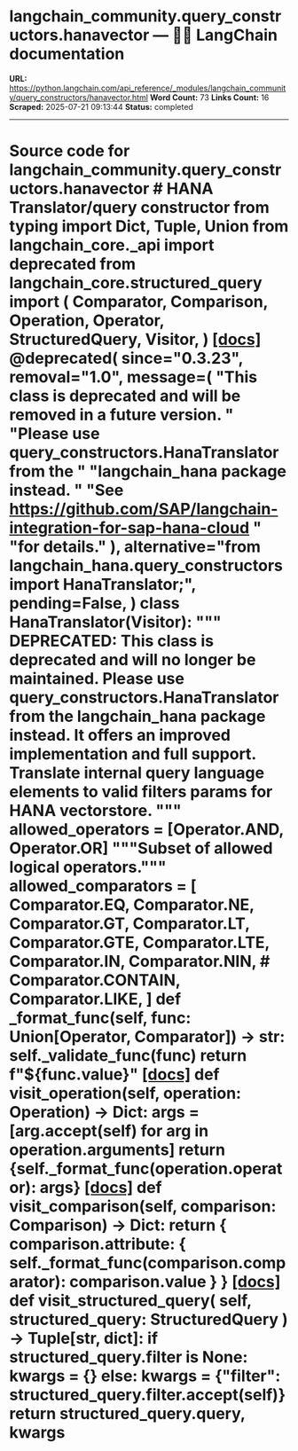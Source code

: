 # langchain_community.query_constructors.hanavector — 🦜🔗 LangChain  documentation

**URL:** https://python.langchain.com/api_reference/_modules/langchain_community/query_constructors/hanavector.html
**Word Count:** 73
**Links Count:** 16
**Scraped:** 2025-07-21 09:13:44
**Status:** completed

---

# Source code for langchain\_community.query\_constructors.hanavector               # HANA Translator/query constructor     from typing import Dict, Tuple, Union          from langchain_core._api import deprecated     from langchain_core.structured_query import (         Comparator,         Comparison,         Operation,         Operator,         StructuredQuery,         Visitor,     )                              [[docs]](https://python.langchain.com/api_reference/community/query_constructors/langchain_community.query_constructors.hanavector.HanaTranslator.html#langchain_community.query_constructors.hanavector.HanaTranslator)     @deprecated(         since="0.3.23",         removal="1.0",         message=(             "This class is deprecated and will be removed in a future version. "             "Please use query_constructors.HanaTranslator from the "             "langchain_hana package instead. "             "See https://github.com/SAP/langchain-integration-for-sap-hana-cloud "             "for details."         ),         alternative="from langchain_hana.query_constructors import HanaTranslator;",         pending=False,     )     class HanaTranslator(Visitor):         """         **DEPRECATED**: This class is deprecated and will no longer be maintained.         Please use query_constructors.HanaTranslator from the langchain_hana         package instead. It offers an improved implementation and full support.              Translate internal query language elements to valid filters params for         HANA vectorstore.         """              allowed_operators = [Operator.AND, Operator.OR]         """Subset of allowed logical operators."""         allowed_comparators = [             Comparator.EQ,             Comparator.NE,             Comparator.GT,             Comparator.LT,             Comparator.GTE,             Comparator.LTE,             Comparator.IN,             Comparator.NIN,             # Comparator.CONTAIN,             Comparator.LIKE,         ]              def _format_func(self, func: Union[Operator, Comparator]) -> str:             self._validate_func(func)             return f"${func.value}"                         [[docs]](https://python.langchain.com/api_reference/community/query_constructors/langchain_community.query_constructors.hanavector.HanaTranslator.html#langchain_community.query_constructors.hanavector.HanaTranslator.visit_operation)         def visit_operation(self, operation: Operation) -> Dict:             args = [arg.accept(self) for arg in operation.arguments]             return {self._format_func(operation.operator): args}                                        [[docs]](https://python.langchain.com/api_reference/community/query_constructors/langchain_community.query_constructors.hanavector.HanaTranslator.html#langchain_community.query_constructors.hanavector.HanaTranslator.visit_comparison)         def visit_comparison(self, comparison: Comparison) -> Dict:             return {                 comparison.attribute: {                     self._format_func(comparison.comparator): comparison.value                 }             }                                        [[docs]](https://python.langchain.com/api_reference/community/query_constructors/langchain_community.query_constructors.hanavector.HanaTranslator.html#langchain_community.query_constructors.hanavector.HanaTranslator.visit_structured_query)         def visit_structured_query(             self, structured_query: StructuredQuery         ) -> Tuple[str, dict]:             if structured_query.filter is None:                 kwargs = {}             else:                 kwargs = {"filter": structured_query.filter.accept(self)}             return structured_query.query, kwargs